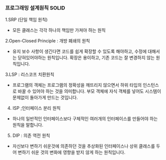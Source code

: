 ### 프로그래밍 설계원칙 SOLID

1.SRP (단일 책임 원칙)
- 모든 클래스는 각각 하나의 책임만 가져야 하는 원칙

2.Open-Closed Principle : 개방 폐쇄의 원칙
- 유지 보수 사항이 생긴다면 코드를 쉽게 확장할 수 있도록 해야하고, 수정에 대해서는 닫혀있어야하는 원칙입니다.
확장은 용이하고, 기존 코드는 잘 변경하지 않는 원칙입니다.

3.LSP : 리스코프 치환원칙
- 프로그램의 객체는 프로그램의 정확성을 깨뜨리지 않으면서 하위 타입의 인스턴스로 바꿀 수 있어야 하는 것을 의미합니다. 부모 객체에 자식 객체를 넣어도 시스템이 문제없이 돌아가게 만드는 것입니다.

4. ISP ;인터페이스 분리 원칙
- 하나의 일반적인 인터페이스보다 구체적인 여러개의 인터페이스를 만들어야 하는 원칙을 말합니다.

5. DIP : 의존 역전 원칙
- 자신보다 변하기 쉬운것에 의존하던 것을 추상화된 인터페이스나 상위 클래스를 두어 변하기 쉬운 것의 변화에 영향을 받지 않게 하는 원칙입니다.